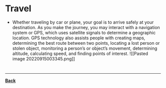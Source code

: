 # Travel
- Whether traveling by car or plane, your goal is to arrive safely at your destination. As you make the journey, you may interact with a navigation system or GPS, which uses satellite signals to determine a geographic location. GPS technology also assists people with creating maps, determining the best route between two points, locating a lost person or stolen object, monitoring a person’s or object’s movement, determining altitude, calculating speed, and finding points of interest.
![[Pasted image 20220915003345.png]]


# 
---
**[Back](INTCOMPrelimCh13)**